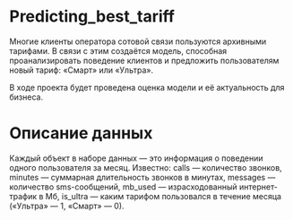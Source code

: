 # Predicting_best_tariff
Многие клиенты оператора сотовой связи пользуются архивными тарифами. 
В связи с этим создаётся модель, способная проанализировать поведение клиентов и предложить пользователям новый тариф: «Смарт» или «Ультра».

В ходе проекта будет проведена оценка модели и её актуальность для бизнеса.

# Описание данных
Каждый объект в наборе данных — это информация о поведении одного пользователя за месяц. Известно:
сalls — количество звонков,
minutes — суммарная длительность звонков в минутах,
messages — количество sms-сообщений,
mb_used — израсходованный интернет-трафик в Мб,
is_ultra — каким тарифом пользовался в течение месяца («Ультра» — 1, «Смарт» — 0).
